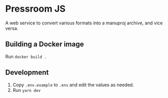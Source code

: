 # Pressroom JS

A web service to convert various formats into a manuproj archive, and vice versa.  

## Building a Docker image

Run `docker build .`

## Development

1. Copy `.env.example` to `.env` and edit the values as needed.
2. Run `yarn dev`
